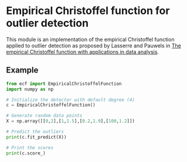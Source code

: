 # Empirical Christoffel function for outlier detection

This module is an implementation of the empirical Christoffel function applied to outlier detection as proposed by Lasserre and Pauwels in [The empirical Christoffel function with applications in data analysis](https://arxiv.org/pdf/1701.02886.pdf).

## Example

```python
from ecf import EmpiricalChristoffelFunction
import numpy as np

# Initialize the detector with default degree (4)
c = EmpiricalChristoffelFunction()

# Generate random data points
X = np.array([[0,2],[1,1.5],[0.2,1.9],[100,1.2]])

# Predict the outliers
print(c.fit_predict(X))

# Print the scores
print(c.score_)
```

